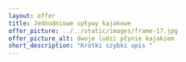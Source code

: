 ```yaml
---
layout: offer
title: Jednodniowe spływy kajakowe
offer_picture: ../../static/images/frame-17.jpg
offer_picture_alt: dwoje ludzi płynie kajakiem
short_description: "Krótki szybki opis "
---
```

